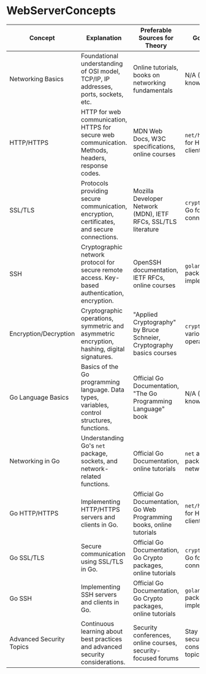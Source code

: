 # WebServerConcepts
| Concept                   | Explanation                                                                                           | Preferable Sources for Theory                                                                                           | Go Implementation                                                                    |
|---------------------------|-------------------------------------------------------------------------------------------------------|------------------------------------------------------------------------------------------------------------------------|----------------------------------------------------------------------------------------|
| Networking Basics         | Foundational understanding of OSI model, TCP/IP, IP addresses, ports, sockets, etc.                   | Online tutorials, books on networking fundamentals                                                                     | N/A (Underlying knowledge)                                                            |
| HTTP/HTTPS                | HTTP for web communication, HTTPS for secure web communication. Methods, headers, response codes.      | MDN Web Docs, W3C specifications, online courses                                                                         | `net/http` package in Go for HTTP servers and clients                                  |
| SSL/TLS                   | Protocols providing secure communication, encryption, certificates, and secure connections.           | Mozilla Developer Network (MDN), IETF RFCs, SSL/TLS literature                                                          | `crypto/tls` package in Go for secure connections                                      |
| SSH                       | Cryptographic network protocol for secure remote access. Key-based authentication, encryption.     | OpenSSH documentation, IETF RFCs, online courses                                                                        | `golang.org/x/crypto/ssh` package in Go for SSH implementations                        |
| Encryption/Decryption     | Cryptographic operations, symmetric and asymmetric encryption, hashing, digital signatures.         | "Applied Cryptography" by Bruce Schneier, Cryptography basics courses                                                    | `crypto` package in Go for various cryptographic operations                            |
| Go Language Basics        | Basics of the Go programming language. Data types, variables, control structures, functions.        | Official Go Documentation, "The Go Programming Language" book                                                           | N/A (Underlying knowledge)                                                            |
| Networking in Go          | Understanding Go's `net` package, sockets, and network-related functions.                            | Official Go Documentation, online tutorials                                                                             | `net` and related packages in Go for basic networking tasks                            |
| Go HTTP/HTTPS             | Implementing HTTP/HTTPS servers and clients in Go.                                                  | Official Go Documentation, Go Web Programming books, online tutorials                                                    | `net/http` package in Go for HTTP servers and clients                                  |
| Go SSL/TLS                | Secure communication using SSL/TLS in Go.                                                           | Official Go Documentation, Go Crypto packages, online tutorials                                                         | `crypto/tls` package in Go for secure connections                                      |
| Go SSH                    | Implementing SSH servers and clients in Go.                                                         | Official Go Documentation, Go Crypto packages, online tutorials                                                         | `golang.org/x/crypto/ssh` package in Go for SSH implementations                        |
| Advanced Security Topics  | Continuous learning about best practices and advanced security considerations.                    | Security conferences, online courses, security-focused forums                                                            | Stay updated on security practices and consider advanced topics as needed              |
